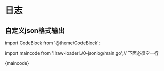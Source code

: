 # 日志

## 自定义json格式输出

import CodeBlock from '@theme/CodeBlock';

import maincode from '!!raw-loader!./0-jsonlog/main.go';// 下面必须空一行

<CodeBlock language="go">
{maincode}
</CodeBlock>
